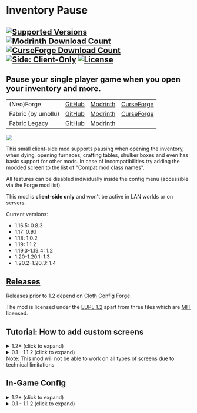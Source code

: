 # Inventory Pause
<a href="https://modrinth.com/mod/inventory-pause-forge"><img src="https://img.shields.io/modrinth/game-versions/inventory-pause-forge?label=modrinth&color=00AF5C&logo=modrinth" alt="Supported Versions"></a>
<a href="https://modrinth.com/mod/inventory-pause-forge"><img src="https://img.shields.io/badge/dynamic/json?color=00AF5C&label=modrinth&suffix=%20downloads&query=downloads&url=https://api.modrinth.com/v2/project/F39sgYmY&style=flat&logo=modrinth" alt="Modrinth Download Count"></a>
<a href="https://www.curseforge.com/minecraft/mc-mods/inventory-pause-forge"><img src="http://cf.way2muchnoise.eu/full_495153_downloads(E04E14-555-fff-010101-1C1C1C).svg" alt="CurseForge Download Count"></a>
<a href="https://github.com/macbrayne/inventory-pause-forge"><img src="https://img.shields.io/badge/side-client--only-5da545" alt="Side: Client-Only"></a>
<a href="https://github.com/macbrayne/inventory-pause-forge/blob/master/LICENSE.md"><img src="https://img.shields.io/github/license/macbrayne/inventory-pause-forge?style=flat&color=0C8E8E" alt="License"></a>
---
## Pause your single player game when you open your inventory and more.
<table>
    <tr>
        <td>(Neo)Forge</td>
        <td><a href="https://github.com/macbrayne/inventory-pause-forge/">GitHub</a></td>
        <td><a href="https://modrinth.com/mod/inventory-pause-forge">Modrinth</a></td>
        <td><a href="https://www.curseforge.com/minecraft/mc-mods/inventory-pause-forge">CurseForge</a></td>
    </tr>
    <tr>
        <td>Fabric (by umollu)</td>
        <td><a href="https://github.com/umollu/inventory-pause/">GitHub</a></td>
        <td><a href="https://modrinth.com/mod/inventory-pause">Modrinth</a></td>
        <td><a href="https://www.curseforge.com/minecraft/mc-mods/inventory-pause">CurseForge</a></td>
    </tr>
    <tr>
        <td>Fabric Legacy</td>
        <td><a href="https://github.com/macbrayne/inventory-pause-cursed">GitHub</a></td>
        <td><a href="https://modrinth.com/mod/inventory-pause-cursed">Modrinth</a></td>
    </tr>
</table>

![](https://media.giphy.com/media/mCJQCNkacCMGpUDj3h/giphy.gif)

This small client-side mod supports pausing when opening the inventory, when dying, opening furnaces, crafting tables, shulker boxes and even has basic support for other mods.
In case of incompatibilities try adding the modded screen to the list of "Compat mod class names".

All features can be disabled individually inside the config menu (accessible via the Forge mod list).

This mod is __client-side only__ and won't be active in LAN worlds or on servers.

Current versions:
- 1.16.5: 0.8.3
- 1.17: 0.9.1
- 1.18: 1.0.2
- 1.19: 1.1.2
- 1.19.3-1.19.4: 1.2
- 1.20-1.20.1: 1.3
- 1.20.2-1.20.3: 1.4

## [Releases](https://github.com/macbrayne/inventory-pause-forge/releases)

Releases prior to 1.2 depend on [Cloth Config Forge](https://www.curseforge.com/minecraft/mc-mods/cloth-config-forge/).

The mod is licensed under the [EUPL 1.2](LICENSE) apart from three files which are [MIT](LICENSE-MIT) licensed.


## Tutorial: How to add custom screens
<details>
  <summary>1.2+ (click to expand)</summary>
    
1. Check whether you have assigned the keybind for "Add to Custom Screens".
2. Navigate to the menu you want to add and press the "Add to Custom Screens" key you assigned earlier. You should get a confirmation in chat when you do so.
3. Verify it worked by checking if the screen is now paused.

If you experience any problems with modded screens (e.g. modded UI elements not working) try adding the screen to the list of "Compat mod class names".
</details>
<details>
  <summary>0.1 - 1.1.2 (click to expand)</summary>

To add custom screens to the config you need the internal name of the screen to add. If you don't know it you can try this:
1. Check the Minecraft Controls settings if you have assigned the keybinds for "Copy Class Name" and "Open Settings" (only available on versions released after October 2022)
2. Open the settings and change "Enable Debug Mode" to true. This should make an overlay appear on the top left of the screen whenever you have a screen open.
3. Navigate to the menu you want to add and depending on your mod version:
  * (0.8.2, 0.9, 1.0 or 1.1): note down the topmost text (e.g. `appeng.client.gui.implementations.IOPortScreen`). Alternatively copy it from the Minecraft log. That is the internal name of the screen.
  * (0.8.3, 0.9.1, 1.0.1, 1.1.1 or later): press the "Copy Class" key you assigned earlier. You should get a confirmation in chat when you do so.
4. Add an entry to "Custom Mod class names" and paste the internal name.

Now the screen should be paused. If it works disable "Enable Debug Mode" again.

If you experience any problems (e.g. modded UI elements not working) try adding the screen to the list of "Compat mod class names".
</details>
Note: This mod will not be able to work on all types of screens due to technical limitations

## In-Game Config
<details>
<summary>1.2+ (click to expand)</summary>

 ### Main Config
 ![Ingame Config Mod Version 1.2 and up](https://user-images.githubusercontent.com/27809595/219973047-b3745ffa-a01b-4570-880b-886a27ecb72b.png)
- Enable Mod: enables / disables every part of the mod apart from the debug overlay
- Save on Pause: this can help if you experience lag spikes when quickly opening and closing inventories
Enable / disable pausing of specific inventories by clicking on the corresponding button
    
### Mod Compat Options
![Mod Compat Options Mod Version 1.2 and up](https://user-images.githubusercontent.com/27809595/219819318-6ca3852b-4e13-4fe0-957c-e27e556cc0fe.png)

- Custom mod class names: List of custom screens which get paused
- Compat mod class names: List of custom screens which don't get fully paused. They get ticked in regular intervals as specified in Time between compat ticks.
- Time between compat ticks: Specifies how often (20 ticks = one second) screens listed in Compat mod class names are ticked
- Enable Debug Mode: enables an overlay for easier mod compat configuration
</details>
<details>
  <summary>0.1 - 1.1.2 (click to expand)</summary>

![Ingame Config Mod Version 1.1.2 and down](https://user-images.githubusercontent.com/27809595/122673510-0c51f580-d1d1-11eb-8fef-8fb3c3c5bf22.png)

__General__:
- Enable Mod: enables / disables every part of the mod apart from the debug overlay
- Enable Save on Pause: this can help if you experience lag spikes when quickly opening and closing
  inventories
- Enable Debug Mode: enables an overlay for easier mod compat configuration
- Debug Overlay Options:
  - X-Coordinate / Y-Coordinate: The position of the debug overlay
  - Maximum Crawl Depth: Limit the number of items to display (useful for deep gui hierarchies)

__Abilities__:
- Pause on Inventory / Pause on Creative Inventory / Pause on Death Screen / Pause on Furnace / Pause on Crafting Table / Pause on Shulker Box:
  Enables / Disables the respective feature

__Mod Compat__:
- Custom mod class names: A custom list of GUI class names can be input here to force the screen to pause the game
- Time between compat ticks: Frequency in ticks (20 ticks = every second) to unpause when in screens specified in "Compat mod class names"
- Compat mod class names: A custom list of GUI class names can be input here to tick less often
</details>
